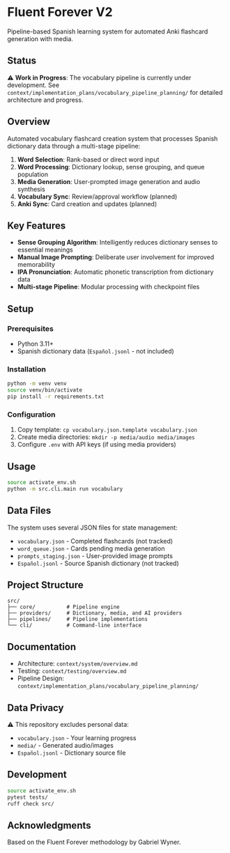 # Fluent Forever V2

Pipeline-based Spanish learning system for automated Anki flashcard generation with media.

## Status

⚠️ **Work in Progress**: The vocabulary pipeline is currently under development. See `context/implementation_plans/vocabulary_pipeline_planning/` for detailed architecture and progress.

## Overview

Automated vocabulary flashcard creation system that processes Spanish dictionary data through a multi-stage pipeline:

1. **Word Selection**: Rank-based or direct word input
2. **Word Processing**: Dictionary lookup, sense grouping, and queue population
3. **Media Generation**: User-prompted image generation and audio synthesis
4. **Vocabulary Sync**: Review/approval workflow (planned)
5. **Anki Sync**: Card creation and updates (planned)

## Key Features

- **Sense Grouping Algorithm**: Intelligently reduces dictionary senses to essential meanings
- **Manual Image Prompting**: Deliberate user involvement for improved memorability
- **IPA Pronunciation**: Automatic phonetic transcription from dictionary data
- **Multi-stage Pipeline**: Modular processing with checkpoint files

## Setup

### Prerequisites

- Python 3.11+
- Spanish dictionary data (`Español.jsonl` - not included)

### Installation

```bash
python -m venv venv
source venv/bin/activate
pip install -r requirements.txt
```

### Configuration

1. Copy template: `cp vocabulary.json.template vocabulary.json`
2. Create media directories: `mkdir -p media/audio media/images`
3. Configure `.env` with API keys (if using media providers)

## Usage

```bash
source activate_env.sh
python -m src.cli.main run vocabulary
```

## Data Files

The system uses several JSON files for state management:

- `vocabulary.json` - Completed flashcards (not tracked)
- `word_queue.json` - Cards pending media generation
- `prompts_staging.json` - User-provided image prompts
- `Español.jsonl` - Source Spanish dictionary (not tracked)

## Project Structure

```
src/
├── core/          # Pipeline engine
├── providers/     # Dictionary, media, and AI providers
├── pipelines/     # Pipeline implementations
└── cli/           # Command-line interface
```

## Documentation

- Architecture: `context/system/overview.md`
- Testing: `context/testing/overview.md`
- Pipeline Design: `context/implementation_plans/vocabulary_pipeline_planning/`

## Data Privacy

⚠️ This repository excludes personal data:
- `vocabulary.json` - Your learning progress
- `media/` - Generated audio/images
- `Español.jsonl` - Dictionary source file

## Development

```bash
source activate_env.sh
pytest tests/
ruff check src/
```

## Acknowledgments

Based on the Fluent Forever methodology by Gabriel Wyner.
